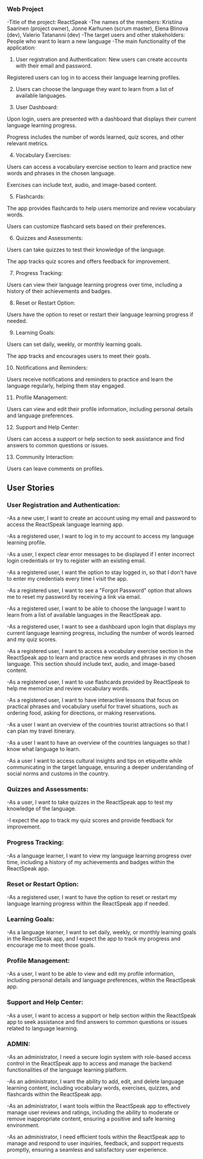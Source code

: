 ### Web Project

-Title of the project: ReactSpeak
-The names of the members: Kristiina Saarinen (project owner), Jonne Karhunen (scrum master), Elena Blinova (dev), Valerio Tatananni (dev)
-The target users and other stakeholders: People who want to learn a new language
-The main functionality of the application:

1. User registration and Authentication:
   New users can create accounts with their email and password.

Registered users can log in to access their language learning profiles.

2. Users can choose the language they want to learn from a list of available languages.

3. User Dashboard:

Upon login, users are presented with a dashboard that displays their current language learning progress.

Progress includes the number of words learned, quiz scores, and other relevant metrics.

4. Vocabulary Exercises:

Users can access a vocabulary exercise section to learn and practice new words and phrases in the chosen language.

Exercises can include text, audio, and image-based content.

5. Flashcards:

The app provides flashcards to help users memorize and review vocabulary words.

Users can customize flashcard sets based on their preferences.

6. Quizzes and Assessments:

Users can take quizzes to test their knowledge of the language.

The app tracks quiz scores and offers feedback for improvement.

7. Progress Tracking:

Users can view their language learning progress over time, including a history of their achievements and badges.

8. Reset or Restart Option:

Users have the option to reset or restart their language learning progress if needed.

9. Learning Goals:

Users can set daily, weekly, or monthly learning goals.

The app tracks and encourages users to meet their goals.

10. Notifications and Reminders:

Users receive notifications and reminders to practice and learn the language regularly, helping them stay engaged.

11. Profile Management:

Users can view and edit their profile information, including personal details and language preferences.

12. Support and Help Center:

Users can access a support or help section to seek assistance and find answers to common questions or issues.

13. Community Interaction:

Users can leave comments on profiles.

## User Stories

### User Registration and Authentication:

-As a new user, I want to create an account using my email and password to access the ReactSpeak language learning app.

-As a registered user, I want to log in to my account to access my language learning profile.

-As a user, I expect clear error messages to be displayed if I enter incorrect login credentials or try to register with an existing email.

-As a registered user, I want the option to stay logged in, so that I don't have to enter my credentials every time I visit the app.

-As a registered user, I want to see a "Forgot Password" option that allows me to reset my password by receiving a link via email.

-As a registered user, I want to be able to choose the language I want to learn from a list of available languages in the ReactSpeak app.

-As a registered user, I want to see a dashboard upon login that displays my current language learning progress, including the number of words learned and my quiz scores.

-As a registered user, I want to access a vocabulary exercise section in the ReactSpeak app to learn and practice new words and phrases in my chosen language. This section should include text, audio, and image-based content.

-As a registered user, I want to use flashcards provided by ReactSpeak to help me memorize and review vocabulary words.

-As a registered user, I want to have interactive lessons that focus on practical phrases and vocabulary useful for travel situations, such as ordering food, asking for directions, or making reservations.

-As a user I want an overview of the countries tourist attractions so that I can plan my travel itinerary.

-As a user I want to have an overview of the countries languages so that I know what language to learn.

-As a user I want to access cultural insights and tips on etiquette while communicating in the target language, ensuring a deeper understanding of social norms and customs in the country.

### Quizzes and Assessments:

-As a user, I want to take quizzes in the ReactSpeak app to test my knowledge of the language.

-I expect the app to track my quiz scores and provide feedback for improvement.

### Progress Tracking:

-As a language learner, I want to view my language learning progress over time, including a history of my achievements and badges within the ReactSpeak app.

### Reset or Restart Option:

-As a registered user, I want to have the option to reset or restart my language learning progress within the ReactSpeak app if needed.

### Learning Goals:

-As a language learner, I want to set daily, weekly, or monthly learning goals in the ReactSpeak app, and I expect the app to track my progress and encourage me to meet those goals.

### Profile Management:

-As a user, I want to be able to view and edit my profile information, including personal details and language preferences, within the ReactSpeak app.

### Support and Help Center:

-As a user, I want to access a support or help section within the ReactSpeak app to seek assistance and find answers to common questions or issues related to language learning.

### ADMIN:

-As an administrator, I need a secure login system with role-based access control in the ReactSpeak app to access and manage the backend functionalities of the language learning platform.

-As an administrator, I want the ability to add, edit, and delete language learning content, including vocabulary words, exercises, quizzes, and flashcards within the ReactSpeak app.

-As an administrator, I want tools within the ReactSpeak app to effectively manage user reviews and ratings, including the ability to moderate or remove inappropriate content, ensuring a positive and safe learning environment.

-As an administrator, I need efficient tools within the ReactSpeak app to manage and respond to user inquiries, feedback, and support requests promptly, ensuring a seamless and satisfactory user experience.
